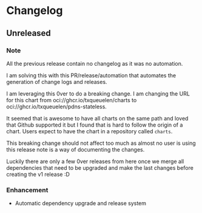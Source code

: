 # Changelog

## Unreleased

### Note

All the previous release contain no changelog as it was no automation.

I am solving this with this PR/release/automation that automates the
generation of change logs and releases.

I am leveraging this 0ver to do a breaking change. I am changing the
URL for this chart from oci://ghcr.io/txqueuelen/charts to
oci://ghcr.io/txqueuelen/pdns-stateless.

It seemed that is awesome to have all charts on the same path and loved
that Github supported it but I found that is hard to follow the origin
of a chart. Users expect to have the chart in a repository called
`charts`.

This breaking change should not affect too much as almost no user is
using this release note is a way of documenting the changes.

Luckily there are only a few 0ver releases from here once we merge all
dependencies that need to be upgraded and make the last changes before
creating the v1 release :D

### Enhancement
- Automatic dependency upgrade and release system

